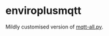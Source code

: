 # enviroplusmqtt

Mildly customised version of [mqtt-all.py](https://github.com/pimoroni/enviroplus-python/blob/master/examples/mqtt-all.py).
